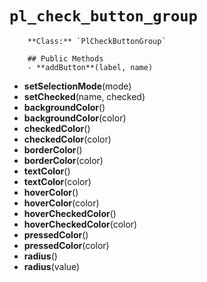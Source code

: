 # `pl_check_button_group`

        **Class:** `PlCheckButtonGroup`

        ## Public Methods
        - **addButton**(label, name)
- **setSelectionMode**(mode)
- **setChecked**(name, checked)
- **backgroundColor**()
- **backgroundColor**(color)
- **checkedColor**()
- **checkedColor**(color)
- **borderColor**()
- **borderColor**(color)
- **textColor**()
- **textColor**(color)
- **hoverColor**()
- **hoverColor**(color)
- **hoverCheckedColor**()
- **hoverCheckedColor**(color)
- **pressedColor**()
- **pressedColor**(color)
- **radius**()
- **radius**(value)